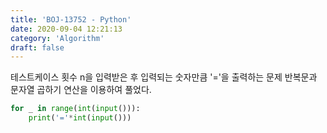 ```yaml
---
title: 'BOJ-13752 - Python'
date: 2020-09-04 12:21:13
category: 'Algorithm'
draft: false
---
```

테스트케이스 횟수 n을 입력받은 후 입력되는 숫자만큼 '='을 출력하는 문제 반복문과 문자열 곱하기 연산을 이용하여 풀었다.
```python
for _ in range(int(input())):
    print('='*int(input()))

```